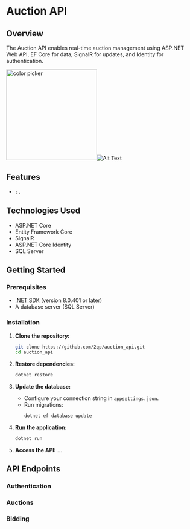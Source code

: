 # Auction API

## Overview
The Auction API enables real-time auction management using ASP.NET Web API, EF Core for data, SignalR for updates, and Identity for authentication.

<img width="240" height="240" alt="color picker" src="https://media1.tenor.com/m/taAwoRxkjBIAAAAC/chinese-beaver.gif" />![Alt Text](https://media1.tenor.com/m/q22seGbVlhoAAAAC/cat-sit.gif)

## Features
- **:** .

## Technologies Used
- ASP.NET Core
- Entity Framework Core
- SignalR
- ASP.NET Core Identity
- SQL Server

## Getting Started

### Prerequisites
- [.NET SDK](https://dotnet.microsoft.com/download) (version 8.0.401 or later)
- A database server (SQL Server)

### Installation

1. **Clone the repository:**
   ```bash
   git clone https://github.com/2qp/auction_api.git
   cd auction_api
   ```

2. **Restore dependencies:**
   ```bash
   dotnet restore
   ```

3. **Update the database:**
   - Configure your connection string in `appsettings.json`.
   - Run migrations:
     ```bash
     dotnet ef database update
     ```

4. **Run the application:**
   ```bash
   dotnet run
   ```

5. **Access the API:**
   ...

## API Endpoints

### Authentication

### Auctions

### Bidding

